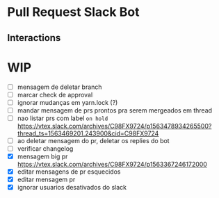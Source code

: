 # Pull Request Slack Bot

## Interactions

# WIP

- [ ] mensagem de deletar branch
- [ ] marcar check de approval
- [ ] ignorar mudanças em yarn.lock (?)
- [ ] mandar mensagem de prs prontos pra serem mergeados em thread
- [ ] nao listar prs com label `on hold` https://vtex.slack.com/archives/C98FX9724/p1563478934265500?thread_ts=1563469201.243900&cid=C98FX9724
- [ ] ao deletar mensagem do pr, deletar os replies do bot
- [ ] verificar changelog
- [x] mensagem big pr https://vtex.slack.com/archives/C98FX9724/p1563367246172000
- [x] editar mensagens de pr esquecidos
- [x] editar mensagem pr
- [x] ignorar usuarios desativados do slack
